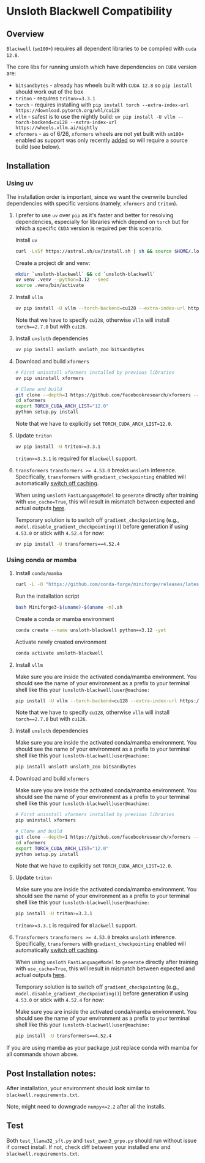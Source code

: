 # Unsloth Blackwell Compatibility

## Overview

`Blackwell` (`sm100+`) requires all dependent libraries to be compiled with `cuda 12.8`.

The core libs for running unsloth which have dependencies on `CUDA` version are:
- `bitsandbytes` - already has wheels built with `CUDA 12.8` so `pip install` should work out of the box
- `triton` - requires `triton>=3.3.1`
- `torch` - requires installing with `pip install torch --extra-index-url https://download.pytorch.org/whl/cu128`
- `vllm` - safest is to use the nightly build: `uv pip install -U vllm --torch-backend=cu128 --extra-index-url https://wheels.vllm.ai/nightly`
- `xformers` - as of 6/26, `xformers` wheels are not yet built with `sm100+` enabled as support was only recently [added](https://github.com/facebookresearch/xformers/commit/d9b3b6e2b38ca485c89507ef8ac1fbef2723cdfa) so will require a source build (see below).

## Installation

### Using uv

The installation order is important, since we want the overwrite bundled dependencies with specific versions (namely, `xformers` and `triton`).

1) I prefer to use `uv` over `pip` as it's faster and better for resolving dependencies, especially for libraries which depend on `torch` but for which a specific `CUDA` version is required per this scenario.

    Install `uv`

    ```bash
    curl -LsSf https://astral.sh/uv/install.sh | sh && source $HOME/.local/bin/env
    ```

    Create a project dir and venv:

    ```bash
    mkdir `unsloth-blackwell` && cd `unsloth-blackwell`
    uv venv .venv --python=3.12 --seed
    source .venv/bin/activate
    ```

2) Install `vllm`

    ```bash
    uv pip install -U vllm --torch-backend=cu128 --extra-index-url https://wheels.vllm.ai/nightly
    ```

    Note that we have to specify `cu128`, otherwise `vllm` will install `torch==2.7.0` but with `cu126`.

3) Install `unsloth` dependencies

    ```bash
    uv pip install unsloth unsloth_zoo bitsandbytes
    ```

4) Download and build `xformers`

    ```bash
    # First uninstall xformers installed by previous libraries
    uv pip uninstall xformers

    # Clone and build
    git clone --depth=1 https://github.com/facebookresearch/xformers --recursive
    cd xformers
    export TORCH_CUDA_ARCH_LIST="12.0"
    python setup.py install
    ```

    Note that we have to explicitly set `TORCH_CUDA_ARCH_LIST=12.0`.

5) Update `triton`

    ```bash
    uv pip install -U triton>=3.3.1
    ```

    `triton>=3.3.1` is required for `Blackwell` support.

6) `transformers`
    `transformers >= 4.53.0` breaks `unsloth` inference.  Specifically, `transformers` with `gradient_checkpointing` enabled will automatically [switch off caching](https://github.com/huggingface/transformers/blob/67ddc82fbc7e52c6f42a395b4a6d278c55b77a39/src/transformers/modeling_layers.py#L52-L59).

    When using `unsloth` `FastLanguageModel` to `generate` directly after training with `use_cache=True`, this will result in mismatch between expected and actual outputs [here](https://github.com/unslothai/unsloth/blob/bfa6a3678e2fb8097c5ece41d095a8051f099db3/unsloth/models/llama.py#L939).

    Temporary solution is to switch off `gradient_checkpointing` (e.g., `model.disable_gradient_checkpointing()`) before generation if using `4.53.0` or stick with `4.52.4` for now:

    ```bash
    uv pip install -U transformers==4.52.4
    ```


### Using conda or mamba

1) Install `conda/mamba`

    ```bash
    curl -L -O "https://github.com/conda-forge/miniforge/releases/latest/download/Miniforge3-$(uname)-$(uname -m).sh"
    ```

    Run the installation script
    ```bash
    bash Miniforge3-$(uname)-$(uname -m).sh
    ```

    Create a conda or mamba environment
    ```bash
    conda create --name unsloth-blackwell python==3.12 -yet
    ```

    Activate newly created environment
    ```bash
    conda activate unsloth-blackwell
    ```

2) Install `vllm`

    Make sure you are inside the activated conda/mamba environment. You should see the name of your environment as a prefix to your terminal shell like this your  `(unsloth-blackwell)user@machine:`

    ```bash
    pip install -U vllm --torch-backend=cu128 --extra-index-url https://wheels.vllm.ai/nightly
    ```

    Note that we have to specify `cu128`, otherwise `vllm` will install `torch==2.7.0` but with `cu126`.

3) Install `unsloth` dependencies

    Make sure you are inside the activated conda/mamba environment. You should see the name of your environment as a prefix to your terminal shell like this your  `(unsloth-blackwell)user@machine:`

    ```bash
    pip install unsloth unsloth_zoo bitsandbytes
    ```

4) Download and build `xformers`

    Make sure you are inside the activated conda/mamba environment. You should see the name of your environment as a prefix to your terminal shell like this your  `(unsloth-blackwell)user@machine:`

    ```bash
    # First uninstall xformers installed by previous libraries
    pip uninstall xformers

    # Clone and build
    git clone --depth=1 https://github.com/facebookresearch/xformers --recursive
    cd xformers
    export TORCH_CUDA_ARCH_LIST="12.0"
    python setup.py install
    ```

    Note that we have to explicitly set `TORCH_CUDA_ARCH_LIST=12.0`.

5) Update `triton`

    Make sure you are inside the activated conda/mamba environment. You should see the name of your environment as a prefix to your terminal shell like this your  `(unsloth-blackwell)user@machine:`

    ```bash
    pip install -U triton>=3.3.1
    ```

    `triton>=3.3.1` is required for `Blackwell` support.

6) `Transformers`
    `transformers >= 4.53.0` breaks `unsloth` inference.  Specifically, `transformers` with `gradient_checkpointing` enabled will automatically [switch off caching](https://github.com/huggingface/transformers/blob/67ddc82fbc7e52c6f42a395b4a6d278c55b77a39/src/transformers/modeling_layers.py#L52-L59).

    When using `unsloth` `FastLanguageModel` to `generate` directly after training with `use_cache=True`, this will result in mismatch between expected and actual outputs [here](https://github.com/unslothai/unsloth/blob/bfa6a3678e2fb8097c5ece41d095a8051f099db3/unsloth/models/llama.py#L939).

    Temporary solution is to switch off `gradient_checkpointing` (e.g., `model.disable_gradient_checkpointing()`) before generation if using `4.53.0` or stick with `4.52.4` for now:

    Make sure you are inside the activated conda/mamba environment. You should see the name of your environment as a prefix to your terminal shell like this your  `(unsloth-blackwell)user@machine:`

    ```bash
    pip install -U transformers==4.52.4
    ```


If you are using mamba as your package just replace conda with mamba for all commands shown above.


## Post Installation notes:

After installation, your environment should look similar to `blackwell.requirements.txt`.

Note, might need to downgrade `numpy<=2.2` after all the installs.

## Test
Both `test_llama32_sft.py` and `test_qwen3_grpo.py` should run without issue if correct install. If not, check diff between your installed env and `blackwell.requirements.txt`.
